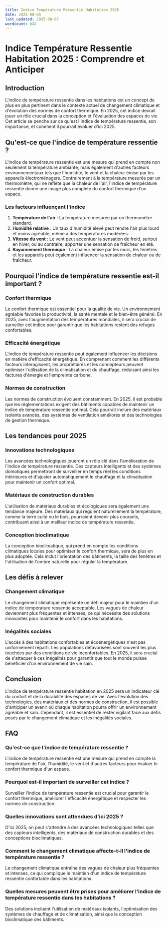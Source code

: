 ```yaml
---
title: Indice Température Ressentie Habitation 2025
date: 2025-08-05
last_updated: 2025-08-05
wordcount: 842
---
```


# Indice Température Ressentie Habitation 2025 : Comprendre et Anticiper

## Introduction

L'indice de température ressentie dans les habitations est un concept de plus en plus pertinent dans le contexte actuel de changement climatique et d'évolution des normes de confort thermique. En 2025, cet indice devrait jouer un rôle crucial dans la conception et l'évaluation des espaces de vie. Cet article se penche sur ce qu'est l'indice de température ressentie, son importance, et comment il pourrait évoluer d'ici 2025.

## Qu'est-ce que l'indice de température ressentie ?

L'indice de température ressentie est une mesure qui prend en compte non seulement la température ambiante, mais également d'autres facteurs environnementaux tels que l'humidité, le vent et la chaleur émise par les appareils électroménagers. Contrairement à la température mesurée par un thermomètre, qui ne reflète que la chaleur de l'air, l'indice de température ressentie donne une image plus complète du confort thermique d'un espace.

### Les facteurs influençant l'indice

1. **Température de l'air** : La température mesurée par un thermomètre standard.
2. **Humidité relative** : Un taux d'humidité élevé peut rendre l'air plus lourd et moins agréable, même à des températures modérées.
3. **Vitesse du vent** : Le vent peut accentuer la sensation de froid, surtout en hiver, ou au contraire, apporter une sensation de fraîcheur en été.
4. **Rayonnement thermique** : La chaleur émise par les murs, les fenêtres et les appareils peut également influencer la sensation de chaleur ou de fraîcheur.

## Pourquoi l'indice de température ressentie est-il important ?

### Confort thermique

Le confort thermique est essentiel pour la qualité de vie. Un environnement agréable favorise la productivité, la santé mentale et le bien-être général. En 2025, avec l'augmentation des températures mondiales, il sera crucial de surveiller cet indice pour garantir que les habitations restent des refuges confortables.

### Efficacité énergétique

L'indice de température ressentie peut également influencer les décisions en matière d'efficacité énergétique. En comprenant comment les différents facteurs interagissent, les propriétaires et les concepteurs peuvent optimiser l'utilisation de la climatisation et du chauffage, réduisant ainsi les factures d'énergie et l'empreinte carbone.

### Normes de construction

Les normes de construction évoluent constamment. En 2025, il est probable que les réglementations exigent des bâtiments capables de maintenir un indice de température ressentie optimal. Cela pourrait inclure des matériaux isolants avancés, des systèmes de ventilation améliorés et des technologies de gestion thermique.

## Les tendances pour 2025

### Innovations technologiques

Les avancées technologiques joueront un rôle clé dans l'amélioration de l'indice de température ressentie. Des capteurs intelligents et des systèmes domotiques permettront de surveiller en temps réel les conditions intérieures et d'ajuster automatiquement le chauffage et la climatisation pour maintenir un confort optimal.

### Matériaux de construction durables

L'utilisation de matériaux durables et écologiques sera également une tendance majeure. Des matériaux qui régulent naturellement la température, comme la terre cuite ou le bois, pourraient devenir plus courants, contribuant ainsi à un meilleur indice de température ressentie.

### Conception bioclimatique

La conception bioclimatique, qui prend en compte les conditions climatiques locales pour optimiser le confort thermique, sera de plus en plus adoptée. Cela inclut l'orientation des bâtiments, la taille des fenêtres et l'utilisation de l'ombre naturelle pour réguler la température.

## Les défis à relever

### Changement climatique

Le changement climatique représente un défi majeur pour le maintien d'un indice de température ressentie acceptable. Les vagues de chaleur deviennent plus fréquentes et intenses, ce qui nécessite des solutions innovantes pour maintenir le confort dans les habitations.

### Inégalités sociales

L'accès à des habitations confortables et écoénergétiques n'est pas uniformément réparti. Les populations défavorisées sont souvent les plus touchées par des conditions de vie inconfortables. En 2025, il sera crucial de s'attaquer à ces inégalités pour garantir que tout le monde puisse bénéficier d'un environnement de vie sain.

## Conclusion

L'indice de température ressentie habitation en 2025 sera un indicateur clé du confort et de la durabilité des espaces de vie. Avec l'évolution des technologies, des matériaux et des normes de construction, il est possible d'anticiper un avenir où chaque habitation pourra offrir un environnement agréable et sain. Cependant, il est essentiel de rester vigilant face aux défis posés par le changement climatique et les inégalités sociales.

## FAQ

### Qu'est-ce que l'indice de température ressentie ?

L'indice de température ressentie est une mesure qui prend en compte la température de l'air, l'humidité, le vent et d'autres facteurs pour évaluer le confort thermique d'un espace.

### Pourquoi est-il important de surveiller cet indice ?

Surveiller l'indice de température ressentie est crucial pour garantir le confort thermique, améliorer l'efficacité énergétique et respecter les normes de construction.

### Quelles innovations sont attendues d'ici 2025 ?

D'ici 2025, on peut s'attendre à des avancées technologiques telles que des capteurs intelligents, des matériaux de construction durables et des conceptions bioclimatiques.

### Comment le changement climatique affecte-t-il l'indice de température ressentie ?

Le changement climatique entraîne des vagues de chaleur plus fréquentes et intenses, ce qui complique le maintien d'un indice de température ressentie confortable dans les habitations.

### Quelles mesures peuvent être prises pour améliorer l'indice de température ressentie dans les habitations ?

Des solutions incluent l'utilisation de matériaux isolants, l'optimisation des systèmes de chauffage et de climatisation, ainsi que la conception bioclimatique des bâtiments.